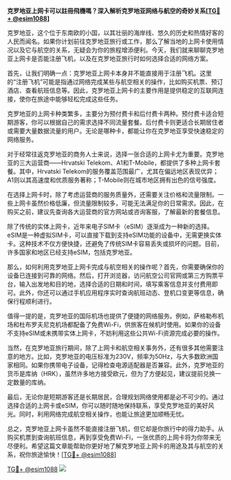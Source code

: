 **克罗地亚上网卡可以註冊飛機嗎？深入解析克罗地亚网络与航空的奇妙关系[[TG💪+ @esim1088](https://t.me/s/esim1088)]**

克罗地亚，这个位于东南欧的小国，以其壮丽的海岸线、悠久的历史和热情好客的人民而闻名。如果你计划前往克罗地亚旅行或工作，那么了解当地的上网卡使用情况以及它与航空的关系，无疑会为你的旅程增添便利。今天，我们就来聊聊克罗地亚上网卡是否能注册飞机，以及在克罗地亚旅行时如何选择合适的网络方案。

首先，让我们明确一点：克罗地亚上网卡本身并不能直接用于注册飞机。这里的“注册飞机”可能是指通过网络完成某些与航空相关的操作，比如购买机票、预订酒店、查看航班信息等。因此，克罗地亚上网卡的主要作用是提供稳定的互联网连接，使你在旅途中能够轻松完成这些任务。

克罗地亚的上网卡种类繁多，主要分为预付费卡和后付费卡两种。预付费卡适合短期游客，你可以根据自己的需求选择不同流量套餐。后付费卡则更适合长期居住者或需要大量数据流量的用户。无论是哪种卡，都能让你在克罗地亚享受快速稳定的网络服务。

对于经常往返克罗地亚的商务人士来说，选择一张合适的上网卡尤为重要。克罗地亚的三大运营商——Hrvatski Telekom、A1和T-Mobile，都提供了多种上网卡套餐。其中，Hrvatski Telekom的服务覆盖范围最广，尤其在偏远地区表现优异；A1则以其高速度和优质服务著称；T-Mobile则在城市地区拥有出色的信号强度。

在选择上网卡时，除了考虑运营商的服务质量外，还需要关注价格和流量限制。一些上网卡虽然价格低廉，但流量限制较多，可能无法满足你的日常需求。因此，在购买之前，建议先查询各大运营商的官方网站或咨询客服，了解最新的套餐信息。

除了传统的实体上网卡，近年来电子SIM卡（eSIM）逐渐成为一种新的选择。eSIM是一种虚拟SIM卡，可以直接下载到支持eSIM功能的设备中，无需更换实体卡。这种技术不仅方便快捷，还避免了传统SIM卡容易丢失或损坏的问题。目前，许多国家和地区已经支持eSIM，包括克罗地亚。

那么，如何利用克罗地亚上网卡完成与航空相关的操作呢？首先，你需要确保你的设备已连接到可靠的网络。然后，打开浏览器，访问航空公司官网或第三方购票平台，输入出发地和目的地，选择合适的日期和时间，填写乘客信息并支付费用即可。此外，你还可以通过手机应用程序实时查询航班动态、登机口变更等信息，确保行程顺利进行。

值得一提的是，克罗地亚的国际机场也提供了便捷的网络服务。例如，萨格勒布机场和杜布罗夫尼克机场都配备了免费Wi-Fi，供旅客在候机时使用。如果你的设备不支持eSIM或未携带实体上网卡，不妨利用这些公共Wi-Fi资源完成必要的操作。

当然，在克罗地亚旅行期间，除了上网卡和航空相关事务外，还有很多其他需要注意的地方。比如，克罗地亚的电压标准为230V，频率为50Hz，与大多数欧洲国家相同。如果你携带电子设备，记得检查电源适配器是否兼容。此外，克罗地亚的货币是库纳（HRK），虽然许多地方接受欧元，但为了方便起见，建议提前兑换一定数量的库纳。

最后，无论你是短期游客还是长期居民，合理规划网络使用都是必不可少的。通过选择合适的上网卡或eSIM，你可以随时随地保持联系，享受克罗地亚的美好风光。同时，利用网络完成航空相关操作，也能让旅途更加顺畅无忧。

总之，克罗地亚上网卡虽然不能直接注册飞机，但它却是你旅行中的得力助手。从购买机票到查询航班信息，再到享受免费Wi-Fi，一张优质的上网卡将为你带来无尽便利。希望这篇文章能帮助你更好地了解克罗地亚上网卡的用途及其与航空的关系，祝你旅途愉快！[[TG💪+ @esim1088](https://t.me/s/esim1088)]

[TG💪+ @esim1088](https://t.me/s/esim1088) ![](https://i.postimg.cc/4NQfJmqS/Snipaste-2025-05-13-00-14-12.png)
